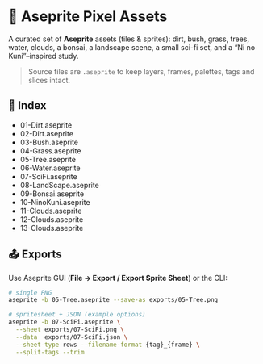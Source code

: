 # 🎨 Aseprite Pixel Assets

A curated set of **Aseprite** assets (tiles & sprites): dirt, bush, grass, trees, water, clouds, a bonsai, a landscape scene, a small sci-fi set, and a “Ni no Kuni”–inspired study.

> Source files are `.aseprite` to keep layers, frames, palettes, tags and slices intact.

## 📁 Index
- 01-Dirt.aseprite
- 02-Dirt.aseprite
- 03-Bush.aseprite
- 04-Grass.aseprite
- 05-Tree.aseprite
- 06-Water.aseprite
- 07-SciFi.aseprite
- 08-LandScape.aseprite
- 09-Bonsai.aseprite
- 10-NinoKuni.aseprite
- 11-Clouds.aseprite
- 12-Clouds.aseprite
- 13-Clouds.aseprite

## 📤 Exports
Use Aseprite GUI (**File → Export / Export Sprite Sheet**) or the CLI:

```bash
# single PNG
aseprite -b 05-Tree.aseprite --save-as exports/05-Tree.png

# spritesheet + JSON (example options)
aseprite -b 07-SciFi.aseprite \
  --sheet exports/07-SciFi.png \
  --data  exports/07-SciFi.json \
  --sheet-type rows --filename-format {tag}_{frame} \
  --split-tags --trim
